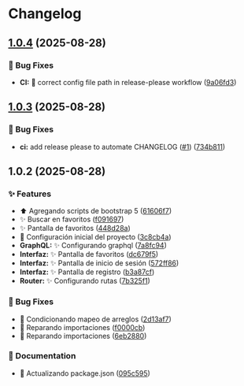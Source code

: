 # Changelog

## [1.0.4](https://github.com/dorixdev/star-wars-ships/compare/v1.0.3...v1.0.4) (2025-08-28)


### 🐛 Bug Fixes

* **CI:** :bug: correct config file path in release-please workflow ([9a06fd3](https://github.com/dorixdev/star-wars-ships/commit/9a06fd357860c5c1789059f50845b032b6979053))

## [1.0.3](https://github.com/dorixdev/star-wars-ships/compare/v1.0.2...v1.0.3) (2025-08-28)


### 🐛 Bug Fixes

* **ci:** add release please to automate CHANGELOG ([#1](https://github.com/dorixdev/star-wars-ships/issues/1)) ([734b811](https://github.com/dorixdev/star-wars-ships/commit/734b811f767eb01bee716c71307717d0cdb97015))

## 1.0.2 (2025-08-28)

### ✨ Features

- :arrow_up: Agregando scripts de bootstrap 5 ([61606f7](https://github.com/dorixdev/star-wars-ships/commit/61606f73676253bf6c665532b504ab89cf8711b3))
- :sparkles: Buscar en favoritos ([f091697](https://github.com/dorixdev/star-wars-ships/commit/f0916979a18e9bb2ae38b1c6c0e132ff2976d971))
- :sparkles: Pantalla de favoritos ([448d28a](https://github.com/dorixdev/star-wars-ships/commit/448d28a666e6db5804d161b3f7c9d457e91797fe))
- :tada: Configuración inicial del proyecto ([3c8cb4a](https://github.com/dorixdev/star-wars-ships/commit/3c8cb4a5d2c188a993ddcead7f249d4c120ddc07))
- **GraphQL:** :sparkles: Configurando graphql ([7a8fc94](https://github.com/dorixdev/star-wars-ships/commit/7a8fc94d11456bdab381f17d02b6d78a933fafa6))
- **Interfaz:** :sparkles: Pantalla de favoritos ([dc679f5](https://github.com/dorixdev/star-wars-ships/commit/dc679f5e218817a82d2a13572060a41498b2f375))
- **Interfaz:** :sparkles: Pantalla de inicio de sesión ([572ff86](https://github.com/dorixdev/star-wars-ships/commit/572ff869a98433597863ddfc7a73c9d49f4fe9a4))
- **Interfaz:** :sparkles: Pantalla de registro ([b3a87cf](https://github.com/dorixdev/star-wars-ships/commit/b3a87cf0d602481a502371b457a978ef940b9165))
- **Router:** :sparkles: Configurando rutas ([7b325f1](https://github.com/dorixdev/star-wars-ships/commit/7b325f11d11d5fe168d65cda7d8df3fa410f3481))

### 🐛 Bug Fixes

- :bug: Condicionando mapeo de arreglos ([2d13af7](https://github.com/dorixdev/star-wars-ships/commit/2d13af76f31910fb1f1b7dbb0605a959be65aa85))
- :bug: Reparando importaciones ([f0000cb](https://github.com/dorixdev/star-wars-ships/commit/f0000cbccba44bbd3d21a6854337713fe6cf0ec4))
- :rotating_light: Reparando importaciones ([6eb2880](https://github.com/dorixdev/star-wars-ships/commit/6eb2880bba27b884759fb90c8a7f9cd5928b292b))

### 📝 Documentation

- :memo: Actualizando package.json ([095c595](https://github.com/dorixdev/star-wars-ships/commit/095c59514770faff442e70e0e948056184aa7e0e))
